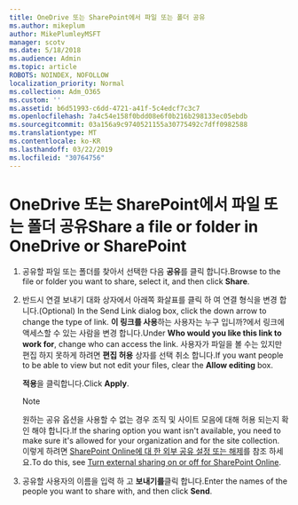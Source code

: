 ```yaml
---
title: OneDrive 또는 SharePoint에서 파일 또는 폴더 공유
ms.author: mikeplum
author: MikePlumleyMSFT
manager: scotv
ms.date: 5/18/2018
ms.audience: Admin
ms.topic: article
ROBOTS: NOINDEX, NOFOLLOW
localization_priority: Normal
ms.collection: Adm_O365
ms.custom: ''
ms.assetid: b6d51993-c6dd-4721-a41f-5c4edcf7c3c7
ms.openlocfilehash: 7a4c54e158f0bdd08e6f0b216b298133ec05ebdb
ms.sourcegitcommit: 03a156a9c9740521155a30775492c7dff0982588
ms.translationtype: MT
ms.contentlocale: ko-KR
ms.lasthandoff: 03/22/2019
ms.locfileid: "30764756"
---
```

# <a name="share-a-file-or-folder-in-onedrive-or-sharepoint"></a><span data-ttu-id="7129f-102">OneDrive 또는 SharePoint에서 파일 또는 폴더 공유</span><span class="sxs-lookup"><span data-stu-id="7129f-102">Share a file or folder in OneDrive or SharePoint</span></span>

1. <span data-ttu-id="7129f-103">공유할 파일 또는 폴더를 찾아서 선택한 다음 **공유**를 클릭 합니다.</span><span class="sxs-lookup"><span data-stu-id="7129f-103">Browse to the file or folder you want to share, select it, and then click **Share**.</span></span>
    
2. <span data-ttu-id="7129f-104">반드시 연결 보내기 대화 상자에서 아래쪽 화살표를 클릭 하 여 연결 형식을 변경 합니다.</span><span class="sxs-lookup"><span data-stu-id="7129f-104">(Optional) In the Send Link dialog box, click the down arrow to change the type of link.</span></span> <span data-ttu-id="7129f-105">**이 링크를 사용**하는 사용자는 누구 입니까?에서 링크에 액세스할 수 있는 사람을 변경 합니다.</span><span class="sxs-lookup"><span data-stu-id="7129f-105">Under **Who would you like this link to work for**, change who can access the link.</span></span> <span data-ttu-id="7129f-106">사용자가 파일을 볼 수는 있지만 편집 하지 못하게 하려면 **편집 허용** 상자를 선택 취소 합니다.</span><span class="sxs-lookup"><span data-stu-id="7129f-106">If you want people to be able to view but not edit your files, clear the **Allow editing** box.</span></span> 
    
    <span data-ttu-id="7129f-107">**적용**을 클릭합니다.</span><span class="sxs-lookup"><span data-stu-id="7129f-107">Click **Apply**.</span></span>
    
    > [!NOTE]
    > <span data-ttu-id="7129f-108">원하는 공유 옵션을 사용할 수 없는 경우 조직 및 사이트 모음에 대해 허용 되는지 확인 해야 합니다.</span><span class="sxs-lookup"><span data-stu-id="7129f-108">If the sharing option you want isn't available, you need to make sure it's allowed for your organization and for the site collection.</span></span> <span data-ttu-id="7129f-109">이렇게 하려면 [SharePoint Online에 대 한 외부 공유 설정 또는 해제](https://go.microsoft.com/fwlink/?linkid=866426)를 참조 하세요.</span><span class="sxs-lookup"><span data-stu-id="7129f-109">To do this, see [Turn external sharing on or off for SharePoint Online](https://go.microsoft.com/fwlink/?linkid=866426).</span></span> 
  
3. <span data-ttu-id="7129f-110">공유할 사용자의 이름을 입력 하 고 **보내기를**클릭 합니다.</span><span class="sxs-lookup"><span data-stu-id="7129f-110">Enter the names of the people you want to share with, and then click **Send**.</span></span>
    

